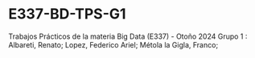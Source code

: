 # E337-BD-TPS-G1
Trabajos Prácticos de la materia Big Data (E337) - Otoño 2024
Grupo 1 : Albareti, Renato;
          Lopez, Federico Ariel;
          Métola la Gigla, Franco;
